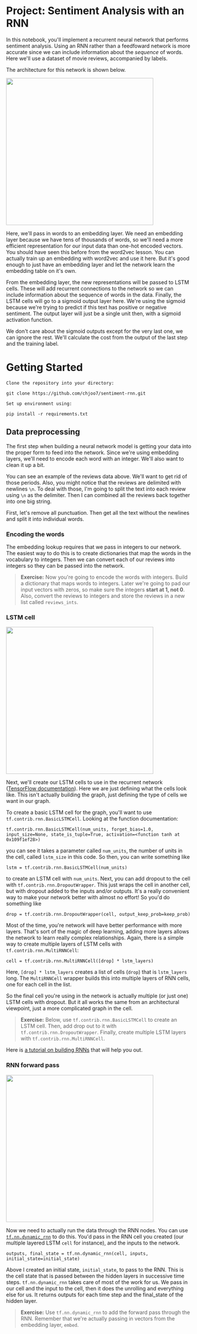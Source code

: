 # Project: Sentiment Analysis with an RNN

In this notebook, you'll implement a recurrent neural network that performs sentiment analysis. Using an RNN rather than a feedfoward network is more accurate since we can include information about the *sequence* of words. Here we'll use a dataset of movie reviews, accompanied by labels.

The architecture for this network is shown below.

<img src="assets/network_diagram.png" width=400px>

Here, we'll pass in words to an embedding layer. We need an embedding layer because we have tens of thousands of words, so we'll need a more efficient representation for our input data than one-hot encoded vectors. You should have seen this before from the word2vec lesson. You can actually train up an embedding with word2vec and use it here. But it's good enough to just have an embedding layer and let the network learn the embedding table on it's own.

From the embedding layer, the new representations will be passed to LSTM cells. These will add recurrent connections to the network so we can include information about the sequence of words in the data. Finally, the LSTM cells will go to a sigmoid output layer here. We're using the sigmoid because we're trying to predict if this text has positive or negative sentiment. The output layer will just be a single unit then, with a sigmoid activation function.

We don't care about the sigmoid outputs except for the very last one, we can ignore the rest. We'll calculate the cost from the output of the last step and the training label.

# Getting Started

```
Clone the repository into your directory:

git clone https://github.com/chjoo7/sentiment-rnn.git

Set up environment using:

pip install -r requirements.txt
```

## Data preprocessing

The first step when building a neural network model is getting your data into the proper form to feed into the network. Since we're using embedding layers, we'll need to encode each word with an integer. We'll also want to clean it up a bit.

You can see an example of the reviews data above. We'll want to get rid of those periods. Also, you might notice that the reviews are delimited with newlines `\n`. To deal with those, I'm going to split the text into each review using `\n` as the delimiter. Then I can combined all the reviews back together into one big string.

First, let's remove all punctuation. Then get all the text without the newlines and split it into individual words.

### Encoding the words

The embedding lookup requires that we pass in integers to our network. The easiest way to do this is to create dictionaries that map the words in the vocabulary to integers. Then we can convert each of our reviews into integers so they can be passed into the network.

> **Exercise:** Now you're going to encode the words with integers. Build a dictionary that maps words to integers. Later we're going to pad our input vectors with zeros, so make sure the integers **start at 1, not 0**.
> Also, convert the reviews to integers and store the reviews in a new list called `reviews_ints`. 

### LSTM cell

<img src="assets/network_diagram.png" width=400px>

Next, we'll create our LSTM cells to use in the recurrent network ([TensorFlow documentation](https://www.tensorflow.org/api_docs/python/tf/contrib/rnn)). Here we are just defining what the cells look like. This isn't actually building the graph, just defining the type of cells we want in our graph.

To create a basic LSTM cell for the graph, you'll want to use `tf.contrib.rnn.BasicLSTMCell`. Looking at the function documentation:

```
tf.contrib.rnn.BasicLSTMCell(num_units, forget_bias=1.0, input_size=None, state_is_tuple=True, activation=<function tanh at 0x109f1ef28>)
```

you can see it takes a parameter called `num_units`, the number of units in the cell, called `lstm_size` in this code. So then, you can write something like 

```
lstm = tf.contrib.rnn.BasicLSTMCell(num_units)
```

to create an LSTM cell with `num_units`. Next, you can add dropout to the cell with `tf.contrib.rnn.DropoutWrapper`. This just wraps the cell in another cell, but with dropout added to the inputs and/or outputs. It's a really convenient way to make your network better with almost no effort! So you'd do something like

```
drop = tf.contrib.rnn.DropoutWrapper(cell, output_keep_prob=keep_prob)
```

Most of the time, you're network will have better performance with more layers. That's sort of the magic of deep learning, adding more layers allows the network to learn really complex relationships. Again, there is a simple way to create multiple layers of LSTM cells with `tf.contrib.rnn.MultiRNNCell`:

```
cell = tf.contrib.rnn.MultiRNNCell([drop] * lstm_layers)
```

Here, `[drop] * lstm_layers` creates a list of cells (`drop`) that is `lstm_layers` long. The `MultiRNNCell` wrapper builds this into multiple layers of RNN cells, one for each cell in the list.

So the final cell you're using in the network is actually multiple (or just one) LSTM cells with dropout. But it all works the same from an architectural viewpoint, just a more complicated graph in the cell.

> **Exercise:** Below, use `tf.contrib.rnn.BasicLSTMCell` to create an LSTM cell. Then, add drop out to it with `tf.contrib.rnn.DropoutWrapper`. Finally, create multiple LSTM layers with `tf.contrib.rnn.MultiRNNCell`.

Here is [a tutorial on building RNNs](https://www.tensorflow.org/tutorials/recurrent) that will help you out.

### RNN forward pass

<img src="assets/network_diagram.png" width=400px>

Now we need to actually run the data through the RNN nodes. You can use [`tf.nn.dynamic_rnn`](https://www.tensorflow.org/api_docs/python/tf/nn/dynamic_rnn) to do this. You'd pass in the RNN cell you created (our multiple layered LSTM `cell` for instance), and the inputs to the network.

```
outputs, final_state = tf.nn.dynamic_rnn(cell, inputs, initial_state=initial_state)
```

Above I created an initial state, `initial_state`, to pass to the RNN. This is the cell state that is passed between the hidden layers in successive time steps. `tf.nn.dynamic_rnn` takes care of most of the work for us. We pass in our cell and the input to the cell, then it does the unrolling and everything else for us. It returns outputs for each time step and the final_state of the hidden layer.

> **Exercise:** Use `tf.nn.dynamic_rnn` to add the forward pass through the RNN. Remember that we're actually passing in vectors from the embedding layer, `embed`.


